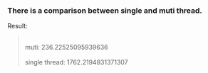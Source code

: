 ### There is a comparison between single and muti thread.
Result:
>   <br>muti: 236.22525095939636</br>
>   <br>single thread: 1762.2194831371307</br>
